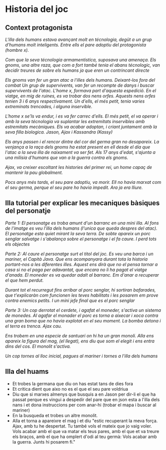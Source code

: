 # Historia del joc

## Context protagonista
*L'illa dels humans estava avançant molt en técnologia, degüt a un grup d'humans molt inteligents.*
*Entre ells el pare adoptiu del protagonista (hombre x).*

*Com que la seva técnologia armamentistica, suposava una amenaça.* *Els gnoms, una altre raza, que com a fort també tenia el abans técnologic, van decidir treures de sobre els humans ja que eren un contrincant directe*

*Els gnoms van fer un gran atac a l'illes dels humans. Deixant-los fora del combat* 
*Un grup de supervivents, van fer un recompte de danys i buscar supervivents de l'atac. L'home x, formava part d'aquesta espedició.* *En el viatge, en mig de ruines, es va trobar dos nens orfes. Aquests nens orfes tenien 3 i 6 anys respectivament. Un d'ells, el més petit, tenia varies extreminats trencades, i alguna inservible.*

*L'home x se'ls va endur, i es va fer carrec d'ells. El més petit, el va operar i amb la seva técnologia va suplantar les extremitats inservibles amb estremitats mecàniques.* *Els va acabar adoptan, i criant juntament amb la seva filla biologica. Jason, Ajax i Kassandra (Kassy)*

*Els anys passen i el rencor dintre del cor del germa gran no desapareix.* *La venjança a la raça dels gnoms ha estat present en ell desde el dia que l'atac a la seva illa de naixament va ser fet.* *Als 17 anys d'edat, s'ajunta a una milisia d'humans que van a la guerra contra els gnoms.*

*Ajax, va creixer escoltant les histories del primer rei, un home capaç de mantenir la pau globalment.*

*Pocs anys més tards, el seu pare adoptiu, va morir. Ell no havia marxat com el seu germa, perque el seu pare ho havia impedit. Ara ja era lliure.* 


## Illa tutorial per explicar les mecaniques bàsiques del personatje
*Parte 1: El personatge es troba amunt d'un barranc en una mini illa. Al fons de l'imatge es veu l'illa dels humans (l'unica que queda despres del atac). El personatge esta quiet  mirant la seva terra. De sobte apareix un porc senglar salvatge i s'abalança sobre el personatge i el fa caure. I perd tots els objectes* 

*Parte 2: Al caure el personatge surt el titol del joc.  Es veu una barca i un mariner, el Capità Java. Que ens acompanyara durant tota la historia portant-nos a les diferentes illes. Aquest ens dirà que no el pensa tornar a casa si no el paga per adavantat, que encara no li ha pagat el viatge d'anada. El moneder es va quedar adalt al barranc. Em d'anar a recuperar el que hem perdut.*

*Durant tot el recurregut fins arribar al porc senglar, hi sortiran bafarades, que t'explicaràn com funcionen les teves habilitats i les posarem em prove contra enemics petits. I un mini jefe final que es el porc senglar*

*Parte 3: Un cop derrotat el cerdete, i agafat el moneder, s'activa un sistema de monedes. Al agafar el monader el porc es torna a aixecar i xoca contra una gran boma que no havia explotat en el seu moment. La bomba detona i el terra es trenca. Ajax cau.*

*Ens trobem en una especie de santuari on hi ha un gran monoli. Alla ens apareix la figura del mag, (el llegat), ens diu que som el elegit i ens entra dins del cos. El monolit s'activa.*  

*Un cop tornes al lloc inicial, pagues al mariner i tornes a l'illa dels humans*

## Illa del huams
 - Et trobes la germana que diu on has estat tans de dies fora
 - Et critica dient que aixo no es el que el seu pare voldriua
 - Diu que si marxes almenys que busquis a en Jason per dir-li el que ha passat perque es vingui a despedir del pare que en json esta a l'illa dels nans 
 i et dona instruccions per com anar-hi (trobar el mapa i buscar al mariner)
 - En la busqueda et trobes un altre monolit.
 - Alla et torna a apareixre el mag i et diu
    "estic recuperant la meva força. Ajax, amb tu he despertat. Tu també vols el mateix que jo vaig voler. Vols acabar amb el que va matar els teus pares, amb el que et va treure els braços, amb el que ha omplert d'odi al teu germà: Vols acabar amb la guerra. Junts hi posarem fi." 
 ## 
